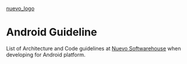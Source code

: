 [nuevo_logo](https://www.nuevo.com.tr/Assets/images/nuevo_logo.png)
# Android Guideline
List of Architecture and Code guidelines at [Nuevo Softwarehouse](https://www.nuevo.com.tr) when developing for Android platform.

